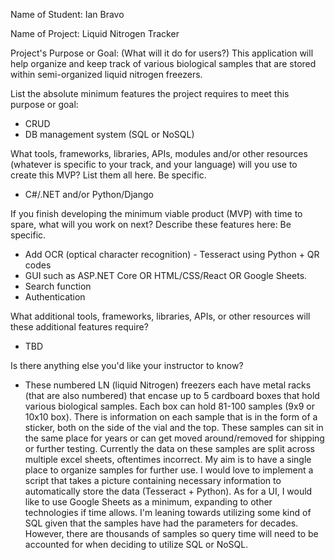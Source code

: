 Name of Student: Ian Bravo

Name of Project: Liquid Nitrogen Tracker

Project's Purpose or Goal: (What will it do for users?) This application will help organize and keep track of various biological samples that are stored within semi-organized liquid nitrogen freezers.

List the absolute minimum features the project requires to meet this purpose or goal: 
* CRUD
* DB management system (SQL or NoSQL)

What tools, frameworks, libraries, APIs, modules and/or other resources (whatever is specific to your track, and your language) will you use to create this MVP? List them all here. Be specific.
* C#/.NET and/or Python/Django

If you finish developing the minimum viable product (MVP) with time to spare, what will you work on next? Describe these features here: Be specific.
* Add OCR (optical character recognition) - Tesseract using Python + QR codes
* GUI such as ASP.NET Core OR HTML/CSS/React OR Google Sheets.
* Search function
* Authentication 

What additional tools, frameworks, libraries, APIs, or other resources will these additional features require?
* TBD

Is there anything else you'd like your instructor to know?
* These numbered LN (liquid Nitrogen) freezers each have metal racks (that are also numbered) that encase up to 5 cardboard boxes that hold various biological samples. Each box can hold 81-100 samples (9x9 or 10x10 box). There is information on each sample that is in the form of a sticker, both on the side of the vial and the top. These samples can sit in the same place for years or can get moved around/removed for shipping or further testing. Currently the data on these samples are split across multiple excel sheets, oftentimes incorrect. My aim is to have a single place to organize samples for further use. I would love to implement a script that takes a picture containing necessary information to automatically store the data (Tesseract + Python). As for a UI, I would like to use Google Sheets as a minimum, expanding to other technologies if time allows. I'm leaning towards utilizing some kind of SQL given that the samples have had the parameters for decades. However, there are thousands of samples so query time will need to be accounted for when deciding to utilize SQL or NoSQL. 